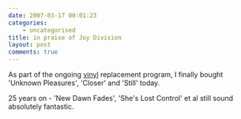 ```yaml
---
date: 2007-03-17 00:01:23
categories:
    - uncategorised
title: in praise of Joy Division
layout: post
comments: true
---
```

As part of the ongoing
[vinyl](http://www.nbrightside.com/blog/2007/01/29/music-for-homesick-people/)
replacement program, I finally bought 'Unknown Pleasures', 'Closer' and
'Still' today.

25 years on - 'New Dawn Fades', 'She's Lost Control' et al still sound
absolutely fantastic.
